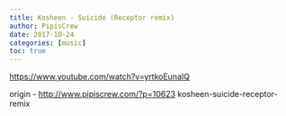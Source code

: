 ```yaml
---
title: Kosheen - Suicide (Receptor remix)
author: PipisCrew
date: 2017-10-24
categories: [music]
toc: true
---
```


https://www.youtube.com/watch?v=yrtkoEunaIQ

origin - http://www.pipiscrew.com/?p=10623 kosheen-suicide-receptor-remix
